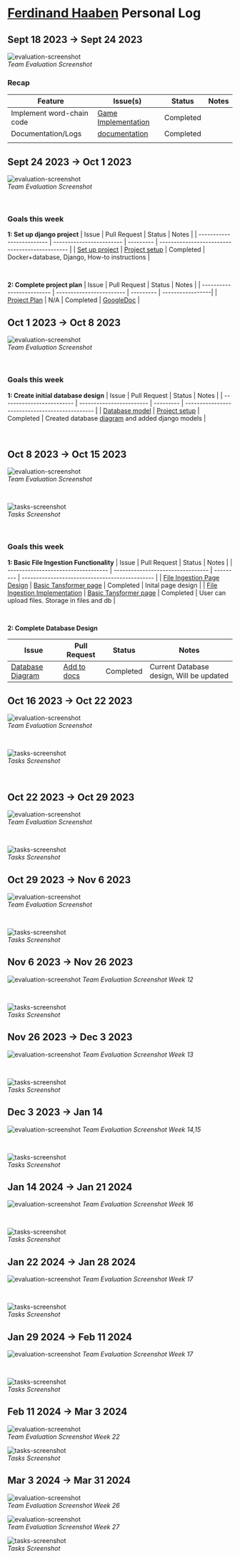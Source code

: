 # [Ferdinand Haaben](https://github.com/Ferdinand737) Personal Log

## Sept 18 2023 -> Sept 24 2023

![evaluation-screenshot](../../img/ferdinand-eval-3.png)
<br>
_Team Evaluation Screenshot_

### Recap

| Feature                   | Issue(s)                 | Status    | Notes |
| ------------------------- | ------------------------ | --------- | ----- |
| Implement word-chain code | [Game Implementation][1] | Completed |       |
| Documentation/Logs        | [documentation][2]       | Completed |       |
|                           |                          |           |       |

[1]: https://github.com/COSC-499-W2023/word-chain-exercise-team-7/issues/11
[2]: https://github.com/COSC-499-W2023/word-chain-exercise-team-7/tree/logs

## Sept 24 2023 -> Oct 1 2023

![evaluation-screenshot](../../img/ferdinand-eval-4.png)
<br>
_Team Evaluation Screenshot_

<br>

### Goals this week

**1: Set up django project**
| Issue | Pull Request | Status | Notes |
| ------------------------- | ------------------------ | --------- | ---------------------------------------------- |
| [Set up project][3] | [Project setup][4] | Completed | Docker+database, Django, How-to instructions |

<br>

**2: Complete project plan**
| Issue | Pull Request | Status | Notes |
| ------------------------- | ------------------------ | --------- | -----------------|
| [Project Plan][5] | N/A | Completed | [GoogleDoc][6] |

[3]: https://github.com/COSC-499-W2023/year-long-project-team-7/issues/5
[4]: https://github.com/COSC-499-W2023/year-long-project-team-7/pull/6
[5]: https://github.com/COSC-499-W2023/year-long-project-team-7/issues/2
[6]: https://docs.google.com/document/d/18U3K607QbEoZFy_O4bKOMl64O0OOUe0IOVW4NVq2NdY/edit?pli=1

## Oct 1 2023 -> Oct 8 2023

![evaluation-screenshot](../../img/ferdinand-eval-5.png)
<br>
_Team Evaluation Screenshot_

<br>

### Goals this week

**1: Create initial database design**
| Issue | Pull Request | Status | Notes |
| ------------------------- | ------------------------ | --------- | ---------------------------------------------- |
| [Database model][7] | [Project setup][8] | Completed | Created database [diagram][9] and added django models |

<br>

[7]: https://github.com/COSC-499-W2023/year-long-project-team-7/issues/15
[8]: https://github.com/COSC-499-W2023/year-long-project-team-7/pull/19
[9]: https://dbdiagram.io/d/Capstone-651f4dbcffbf5169f023111f

## Oct 8 2023 -> Oct 15 2023

![evaluation-screenshot](../../img/ferdinand-eval-6.png)
<br>
_Team Evaluation Screenshot_

<br>

![tasks-screenshot](../../img/ferdinand-tasks-6.png)
<br>
_Tasks Screenshot_

<br>

### Goals this week

**1: Basic File Ingestion Functionality**
| Issue | Pull Request | Status | Notes |
| ----------------------------------- | --------------------------------- | --------- | ---------------------------------------------- |
| [File Ingestion Page Design][10] | [Basic Tansformer page][11] | Completed | Inital page design |
| [File Ingestion Implementation][12] | [Basic Tansformer page][11] | Completed | User can upload files. Storage in files and db |

<br>

**2: Complete Database Design**

| Issue                  | Pull Request      | Status    | Notes                                    |
| ---------------------- | ----------------- | --------- | ---------------------------------------- |
| [Database Diagram][13] | [Add to docs][14] | Completed | Current Database design, Will be updated |

[10]: https://github.com/COSC-499-W2023/year-long-project-team-7/issues/16
[11]: https://github.com/COSC-499-W2023/year-long-project-team-7/pull/37
[12]: https://github.com/COSC-499-W2023/year-long-project-team-7/issues/31
[13]: https://github.com/COSC-499-W2023/year-long-project-team-7/issues/35
[14]: https://github.com/COSC-499-W2023/year-long-project-team-7/pull/49



## Oct 16 2023 -> Oct 22 2023

![evaluation-screenshot](../../img/ferdinand-eval-7.png)
<br>
_Team Evaluation Screenshot_

<br>

![tasks-screenshot](../../img/ferdinand-tasks-7.png)
<br>
_Tasks Screenshot_

<br>

## Oct 22 2023 -> Oct 29 2023

![evaluation-screenshot](../../img/ferdinand-eval-8.png)
<br>
_Team Evaluation Screenshot_

<br>

![tasks-screenshot](../../img/ferdinand-tasks-8.png)
<br>
_Tasks Screenshot_

## Oct 29 2023 -> Nov 6 2023

![evaluation-screenshot](../../img/ferdinand-eval-9.png)
<br>
_Team Evaluation Screenshot_

<br>

![tasks-screenshot](../../img/ferdinand-tasks-9.png)
<br>
_Tasks Screenshot_


## Nov 6 2023 -> Nov 26 2023

![evaluation-screenshot](../../img/ferdinand-eval-12.png)
_Team Evaluation Screenshot Week 12_

<br>

![tasks-screenshot](../../img/ferdinand-tasks-10-11-12.png)
<br>
_Tasks Screenshot_


## Nov 26 2023 -> Dec 3 2023

![evaluation-screenshot](../../img/ferdinand-eval-13.png)
_Team Evaluation Screenshot Week 13_

<br>

![tasks-screenshot](../../img/ferdinand-tasks-13.png)
<br>
_Tasks Screenshot_



## Dec 3 2023 -> Jan 14

![evaluation-screenshot](../../img/ferdinand-eval-15.png)
_Team Evaluation Screenshot Week 14,15_

<br>

![tasks-screenshot](../../img/ferdinand-tasks-14-15.png)
<br>
_Tasks Screenshot_


## Jan 14 2024 -> Jan 21 2024

![evaluation-screenshot](../../img/ferdinand-eval-16.png)
_Team Evaluation Screenshot Week 16_

<br>

![tasks-screenshot](../../img/ferdinand-tasks-16.png)
<br>
_Tasks Screenshot_



## Jan 22 2024 -> Jan 28 2024

![evaluation-screenshot](../../img/ferdinand-eval-17.png)
_Team Evaluation Screenshot Week 17_

<br>

![tasks-screenshot](../../img/ferdinand-tasks-17.png)
<br>
_Tasks Screenshot_

## Jan 29 2024 -> Feb 11 2024

![evaluation-screenshot](../../img/ferdinand-eval-19.png)
_Team Evaluation Screenshot Week 17_

<br>

![tasks-screenshot](../../img/ferdinand-tasks-19.png)
<br>
_Tasks Screenshot_

## Feb 11 2024 -> Mar 3 2024

![evaluation-screenshot](../../img/ferdinand-eval-22.png)
<br>
_Team Evaluation Screenshot Week 22_


![tasks-screenshot](../../img/ferdinand-tasks-22.png)
<br>
_Tasks Screenshot_


## Mar 3 2024 -> Mar 31 2024

![evaluation-screenshot](../../img/ferdinand-eval-26.png)
<br>
_Team Evaluation Screenshot Week 26_

![evaluation-screenshot](../../img/ferdinand-eval-27.png)
<br>
_Team Evaluation Screenshot Week 27_


![tasks-screenshot](../../img/ferdinand-tasks-26.png)
<br>
_Tasks Screenshot_
